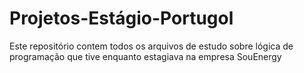 # Projetos-Estágio-Portugol

Este repositório contem todos os arquivos de estudo sobre lógica de programação que tive enquanto estagiava na empresa SouEnergy

